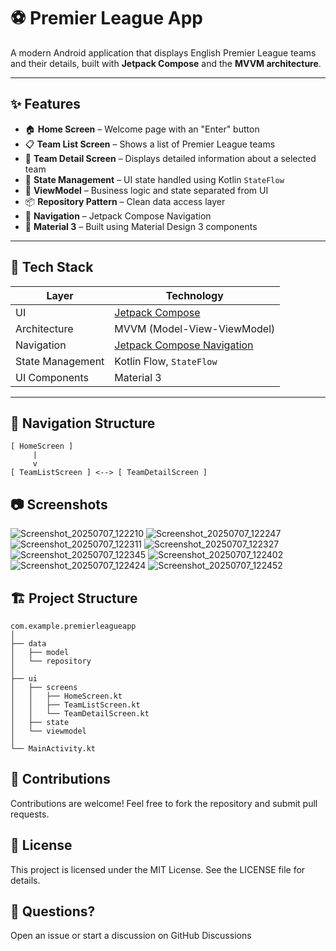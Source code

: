# ⚽ Premier League App

A modern Android application that displays English Premier League teams and their details, built with **Jetpack Compose** and the **MVVM architecture**.

---

## ✨ Features

- 🏠 **Home Screen** – Welcome page with an "Enter" button
- 📋 **Team List Screen** – Shows a list of Premier League teams
- 📄 **Team Detail Screen** – Displays detailed information about a selected team
- 🔄 **State Management** – UI state handled using Kotlin `StateFlow`
- 🧠 **ViewModel** – Business logic and state separated from UI
- 📦 **Repository Pattern** – Clean data access layer
- 🚀 **Navigation** – Jetpack Compose Navigation
- 🎨 **Material 3** – Built using Material Design 3 components

---

## 🧰 Tech Stack

| Layer              | Technology                     |
|-------------------|--------------------------------|
| UI                | [Jetpack Compose](https://developer.android.com/jetpack/compose) |
| Architecture      | MVVM (Model-View-ViewModel)    |
| Navigation        | [Jetpack Compose Navigation](https://developer.android.com/jetpack/compose/navigation) |
| State Management  | Kotlin Flow, `StateFlow`       |
| UI Components     | Material 3                     |

---

## 🧭 Navigation Structure

```text
[ HomeScreen ]
     |
     v
[ TeamListScreen ] <--> [ TeamDetailScreen ]
```

## 📷 Screenshots

![Screenshot_20250707_122210](https://github.com/user-attachments/assets/8ce73c83-1ec6-41fc-a42f-14a1c4713149)
![Screenshot_20250707_122247](https://github.com/user-attachments/assets/29bbf8ec-9af1-435b-9d14-d497a954ea97)
![Screenshot_20250707_122311](https://github.com/user-attachments/assets/6eaaa995-3fef-46ad-b955-457d3b2c50ed)
![Screenshot_20250707_122327](https://github.com/user-attachments/assets/ff4c7dde-68cb-45a8-b018-13d0ceb9cad9)
![Screenshot_20250707_122345](https://github.com/user-attachments/assets/7e0ff5e7-c613-44ff-9c0e-3eea4f429837)
![Screenshot_20250707_122402](https://github.com/user-attachments/assets/5755c664-61af-4527-b5ca-ae27a77c4cd8)
![Screenshot_20250707_122424](https://github.com/user-attachments/assets/3b3cc914-2b25-47c9-99ae-35e7ce090d28)
![Screenshot_20250707_122452](https://github.com/user-attachments/assets/dcc97ba2-a8b9-4d9d-aacc-232e6f6ad12a)


## 🏗️ Project Structure
```
com.example.premierleagueapp
│
├── data
│   ├── model
│   └── repository
│
├── ui
│   ├── screens
│   │   ├── HomeScreen.kt
│   │   ├── TeamListScreen.kt
│   │   └── TeamDetailScreen.kt
│   ├── state
│   └── viewmodel
│
└── MainActivity.kt
```
## 🤝 Contributions
Contributions are welcome! Feel free to fork the repository and submit pull requests.

## 📝 License
This project is licensed under the MIT License. See the LICENSE file for details.

## 💬 Questions?
Open an issue or start a discussion on GitHub Discussions
